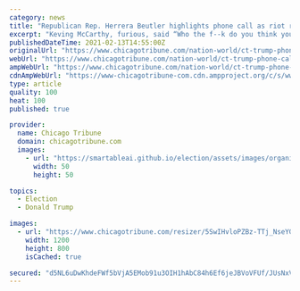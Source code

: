 ```yaml
---
category: news
title: "Republican Rep. Herrera Beutler highlights phone call as riot raged: Trump said to have blamed antifa, enraging McCarthy"
excerpt: "Keving McCarthy, furious, said “Who the f--k do you think you are talking to?” to the then-president, CNN reported."
publishedDateTime: 2021-02-13T14:55:00Z
originalUrl: "https://www.chicagotribune.com/nation-world/ct-trump-phone-call-kevin-mccarthy-20210213-2q5dervymndo3kgmwmwmjlrkzi-story.html"
webUrl: "https://www.chicagotribune.com/nation-world/ct-trump-phone-call-kevin-mccarthy-20210213-2q5dervymndo3kgmwmwmjlrkzi-story.html"
ampWebUrl: "https://www.chicagotribune.com/nation-world/ct-trump-phone-call-kevin-mccarthy-20210213-2q5dervymndo3kgmwmwmjlrkzi-story.html?outputType=amp"
cdnAmpWebUrl: "https://www-chicagotribune-com.cdn.ampproject.org/c/s/www.chicagotribune.com/nation-world/ct-trump-phone-call-kevin-mccarthy-20210213-2q5dervymndo3kgmwmwmjlrkzi-story.html?outputType=amp"
type: article
quality: 100
heat: 100
published: true

provider:
  name: Chicago Tribune
  domain: chicagotribune.com
  images:
    - url: "https://smartableai.github.io/election/assets/images/organizations/chicagotribune.com-50x50.jpg"
      width: 50
      height: 50

topics:
  - Election
  - Donald Trump

images:
  - url: "https://www.chicagotribune.com/resizer/5SwIHvloPZBz-TTj_NseYGcvf_M=/1200x0/top/cloudfront-us-east-1.images.arcpublishing.com/tronc/AX7GGDRINNYE7TN7GWQWEDYTZU.aspx"
    width: 1200
    height: 800
    isCached: true

secured: "d5NL6uDwKhdeFWf5bVjA5EMob91u3OIH1hAbC84h6Ef6jeJBVoVFUf/JUsNxVLsrTRpqnl+dADrBE4HIqrg/Pd3OtDLFsXAxjVE58se+r+AioFt3ldSR27hV2HhBqDYwONqyGMt3FbwcFzHFxSuvfLI2PEiWvEyBSi7yocCFZZCU0imTRmkXYqU2ho7WXj27s1bm8XGKhCjwV64E/30i0i+oT8Ju8k1XAlG6GAHJxFhTn6i3bO2D/NEqYf4KUyjGQnwq/PLf2Yu/2CTufvf90bcMegfohawj+f/X9zKbNmObMTRpx67M02h/Mpc12T+yFGEnkTTv3yHho2YCZxbXrGLXdV/Zly0jPldWI8pxwOM=;9NLGnPy6WIy0enRhSKXapA=="
---
```


